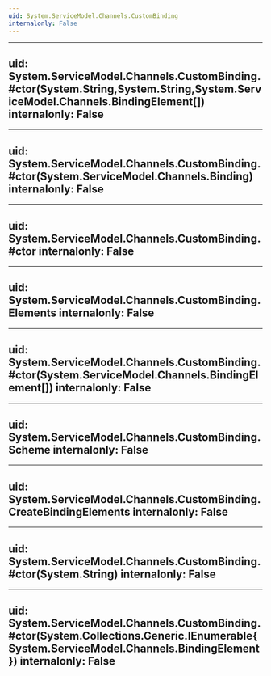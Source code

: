```yaml
---
uid: System.ServiceModel.Channels.CustomBinding
internalonly: False
---
```


---
uid: System.ServiceModel.Channels.CustomBinding.#ctor(System.String,System.String,System.ServiceModel.Channels.BindingElement[])
internalonly: False
---

---
uid: System.ServiceModel.Channels.CustomBinding.#ctor(System.ServiceModel.Channels.Binding)
internalonly: False
---

---
uid: System.ServiceModel.Channels.CustomBinding.#ctor
internalonly: False
---

---
uid: System.ServiceModel.Channels.CustomBinding.Elements
internalonly: False
---

---
uid: System.ServiceModel.Channels.CustomBinding.#ctor(System.ServiceModel.Channels.BindingElement[])
internalonly: False
---

---
uid: System.ServiceModel.Channels.CustomBinding.Scheme
internalonly: False
---

---
uid: System.ServiceModel.Channels.CustomBinding.CreateBindingElements
internalonly: False
---

---
uid: System.ServiceModel.Channels.CustomBinding.#ctor(System.String)
internalonly: False
---

---
uid: System.ServiceModel.Channels.CustomBinding.#ctor(System.Collections.Generic.IEnumerable{System.ServiceModel.Channels.BindingElement})
internalonly: False
---
